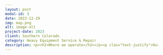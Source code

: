 ```yaml
---
layout: post
modal-id: 3
date: 2022-12-29
img: map.png
alt: image-alt
project-date: 2023
client: Southern Colorado
category: Heavy Equipment Service & Repair
description: <p><h2>Where we operate</h2></p><p clas="text-justify">Our service area is defined by three zones. Generally centered around Cañon City and runs North to Hartsel, South to Westcliffe, East to Pueblo, and West to Salida. Anything outside our service area is by appointment only and incurs a $250 day rate service charge.</p><p><h3>Service Zone 1</h3></p><p>There is no dispatch fee to get a service truck & technician out to your job site if it is within a 10-mile radius of the Cañon City/Florence area.</p><p><img class="img-responsive img-centered" src="/assets/map1.png"></p><p><h3>Service Zone 2</h3></p><p>Beyond 10-miles and up to a 25-mile radius is a $50 dispatch fee.</p><p><img class="img-responsive img-centered" src="/assets/map2.png"></p><p><h3>Service Zone 3</h3></p><p>Beyond 25-miles and up to 75-miles is a $100 dispatch fee.</p><p><img class="img-responsive img-centered" src="/assets/map3.png"></p>
---
```

